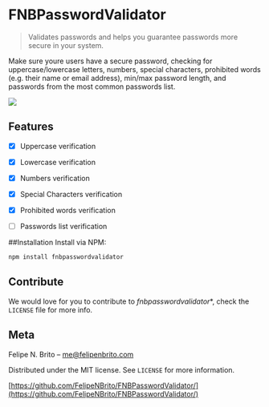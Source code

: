 # FNBPasswordValidator
> Validates passwords and helps you guarantee passwords more secure in your system.


Make sure youre users have a secure password, checking for uppercase/lowercase letters, numbers, special characters, prohibited words (e.g. their name or email address), min/max password length, and passwords from the most common passwords list.

![](header.png)

## Features

- [x] Uppercase verification
- [x] Lowercase verification
- [x] Numbers verification
- [x] Special Characters verification
- [x] Prohibited words verification
- [ ] Passwords list verification


##Installation
Install via NPM:

```ruby
npm install fnbpasswordvalidator

```

## Contribute

We would love for you to contribute to *fnbpasswordvalidator**, check the ``LICENSE`` file for more info.

## Meta

Felipe N. Brito – me@felipenbrito.com

Distributed under the MIT license. See ``LICENSE`` for more information.

[https://github.com/FelipeNBrito/FNBPasswordValidator/](https://github.com/FelipeNBrito/FNBPasswordValidator/)
